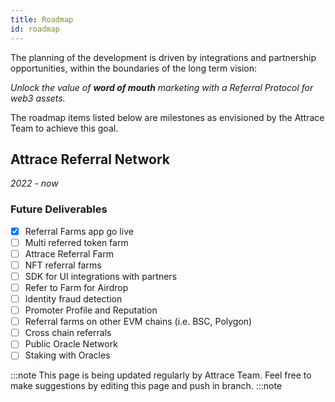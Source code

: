 ```yaml
---
title: Roadmap
id: roadmap
---
```


The planning of the development is driven by integrations and partnership opportunities, within the boundaries of the long term vision:  

*Unlock the value of **word of mouth** marketing with a Referral Protocol for web3 assets.*

The roadmap items listed below are milestones as envisioned by the Attrace Team to achieve this goal.

## Attrace Referral Network
_2022 - now_  
### Future Deliverables

<div class="roadmap">

- [x] Referral Farms app go live
- [ ] Multi referred token farm
- [ ] Attrace Referral Farm
- [ ] NFT referral farms
- [ ] SDK for UI integrations with partners
- [ ] Refer to Farm for Airdrop
- [ ] Identity fraud detection
- [ ] Promoter Profile and Reputation
- [ ] Referral farms on other EVM chains (i.e. BSC, Polygon)
- [ ] Cross chain referrals
- [ ] Public Oracle Network
- [ ] Staking with Oracles

</div>





:::note
This page is being updated regularly by Attrace Team. Feel free to make suggestions by editing this page and push in branch.
:::note


 


